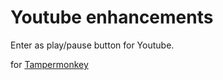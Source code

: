 # Youtube enhancements

Enter as play/pause button for Youtube.

for [Tampermonkey](https://www.tampermonkey.net/)
